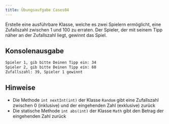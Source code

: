 ```yaml
---
title: Übungsaufgabe Cases04
---
```


Erstelle eine ausführbare Klasse, welche es zwei Spielern ermöglicht, eine Zufallszahl zwischen 1 und 100 zu erraten. Der Spieler, der mit seinem Tipp näher an der Zufallszahl liegt, gewinnt das Spiel.

## Konsolenausgabe

```markdown
Spieler 1, gib bitte Deinen Tipp ein: 34
Spieler 2, gib bitte Deinen Tipp ein: 60
Zufallszahl: 39, Spieler 1 gewinnt
```

## Hinweise
- Die Methode `int nextInt(int)` der Klasse `Random` gibt eine Zufallszahl zwischen 0 (inklusive) und der eingehenden Zahl (exklusive) zurück
- Die statische Methode `int abs(int)` der Klasse `Math` gibt den Betrag der eingehenden Zahl zurück

